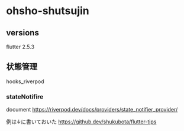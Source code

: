 # ohsho-shutsujin
## versions
flutter 2.5.3

## 状態管理
hooks_riverpod

### stateNotifire
document
https://riverpod.dev/docs/providers/state_notifier_provider/

例は↓に書いておいた
https://github.dev/shukubota/flutter-tips